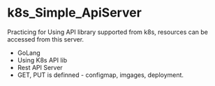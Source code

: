 # k8s_Simple_ApiServer

Practicing for Using API library supported from k8s, resources can be accessed from this server.

- GoLang
- Using K8s API lib
- Rest API Server
- GET, PUT is definned - configmap, imgages, deployment.
